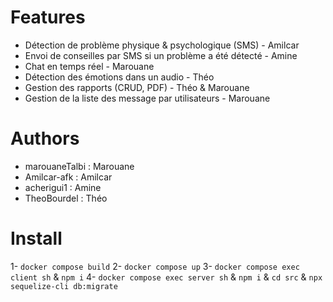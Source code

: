 # Features
- Détection de problème physique & psychologique (SMS) - Amilcar
- Envoi de conseilles par SMS si un problème a été détecté - Amine
- Chat en temps réel - Marouane
- Détection des émotions dans un audio - Théo
- Gestion des rapports (CRUD, PDF) - Théo & Marouane
- Gestion de la liste des message par utilisateurs - Marouane

# Authors
- marouaneTalbi : Marouane
- Amilcar-afk : Amilcar
- acherigui1 : Amine
- TheoBourdel : Théo

# Install
1- `docker compose build`
2- `docker compose up`
3- `docker compose exec client sh` & `npm i`
4- `docker compose exec server sh` & `npm i` & `cd src` & `npx sequelize-cli db:migrate`
